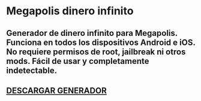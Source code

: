 # Megapolis dinero infinito
## Generador de dinero infinito para Megapolis. Funciona en todos los dispositivos Android e iOS. No requiere permisos de root, jailbreak ni otros mods. Fácil de usar y completamente indetectable.

## [DESCARGAR GENERADOR](https://stellardownload.pro/cl/i/g68gjp)

